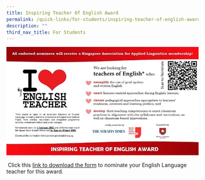 ```yaml
---
title: Inspiring Teacher Of English Award
permalink: /quick-links/for-students/inspiring-teacher-of-english-award/
description: ""
third_nav_title: For Students
---
```

<img src="/images/I%20love%20My%20EL%20Teacher%202023QR.jpg">
  
 Click this [link to download the form](https://www.languagecouncils.sg/goodenglish/inspiring-teacher-of-english-award/nomination-information) to nominate your English Language teacher for this award.